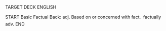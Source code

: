 TARGET DECK
ENGLISH

START
Basic
Factual
Back: adj. Based on or concerned with fact.  factually adv.
END
